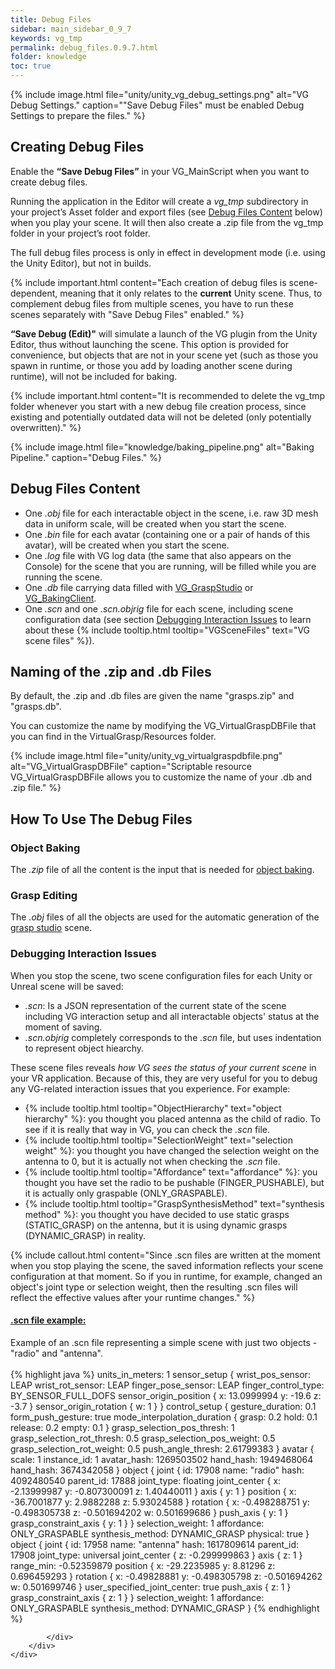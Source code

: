```yaml
---
title: Debug Files
sidebar: main_sidebar_0_9_7
keywords: vg_tmp
permalink: debug_files.0.9.7.html
folder: knowledge
toc: true
---
```


{% include image.html file="unity/unity_vg_debug_settings.png" alt="VG Debug Settings." caption="\"Save Debug Files\" must be enabled Debug Settings to prepare the files." %}

## Creating Debug Files

Enable the **“Save Debug Files”** in your VG_MainScript when you want to create debug files.

Running the application in the Editor will create a *vg_tmp* subdirectory in your project’s Asset folder and export files (see [Debug Files Content](#debug-files-content) below) when you play your scene. It will then also create a .zip file from the vg_tmp folder in your project’s root folder.

The full debug files process is only in effect in development mode (i.e. using the Unity Editor), but not in builds.

{% include important.html content="Each creation of debug files is scene-dependent, meaning that it only relates to the **current** Unity scene. Thus, to complement debug files from multiple scenes, you have to run these scenes separately with \"Save Debug Files\" enabled." %}

**“Save Debug (Edit)"** will simulate a launch of the VG plugin from the Unity Editor, thus without launching the scene. This option is provided for convenience, but  objects that are not in your scene yet (such as those you spawn in runtime, or those you add by loading another scene during runtime), will not be included for baking.

{% include important.html content="It is recommended to delete the vg_tmp folder whenever you start with a new debug file creation process, since existing and potentially outdated data will not be deleted (only potentially overwritten)." %}<br>

{% include image.html file="knowledge/baking_pipeline.png" alt="Baking Pipeline." caption="Debug Files." %}

## Debug Files Content

* One *.obj* file for each interactable object in the scene, i.e. raw 3D mesh data in uniform scale, will be created when you start the scene.
* One *.bin* file for each avatar (containing one or a pair of hands of this avatar), will be created when you start the scene.
* One *.log* file with VG log data (the same that also appears on the Console) for the scene that you are running, will be filled while you are running the scene.
* One *.db* file carrying data filled with [VG_GraspStudio](unity_component_vggraspstudio.0.9.7.html) or [VG_BakingClient](unity_component_vgbakingclient.0.9.7.html).
* One *.scn* and one *.scn.objrig* file for each scene, including scene configuration data (see section [Debugging Interaction Issues](#debugging-interaction-issues) to learn about these {% include tooltip.html tooltip="VGSceneFiles" text="VG scene files" %}).

## Naming of the .zip and .db Files

By default, the .zip and .db files are given the name "grasps.zip" and "grasps.db".

You can customize the name by modifying the VG_VirtualGraspDBFile that you can find in the VirtualGrasp/Resources folder.

{% include image.html file="unity/unity_vg_virtualgraspdbfile.png" alt="VG_VirtualGraspDBFile" caption="Scriptable resource VG_VirtualGraspDBFile allows you to customize the name of your .db and .zip file." %}

## How To Use The Debug Files

### Object Baking

The *.zip* file of all the content is the input that is needed for [object baking](object_baking.0.9.7.html#upload-input).

### Grasp Editing

The *.obj* files of all the objects are used for the automatic generation of the [grasp studio](unity_component_vggraspstudio.0.9.7.html) scene.

### Debugging Interaction Issues

When you stop the scene, two scene configuration files for each Unity or Unreal scene will be saved: 
* *.scn*: Is a JSON representation of the current state of the scene including VG interaction setup and all interactable objects' status at the moment of saving. 
* *.scn.objrig* completely corresponds to the *.scn* file, but uses indentation to represent object hiearchy. 

These scene files reveals *how VG sees the status of your current scene* in your VR application. 
Because of this, they are very useful for you to debug any VG-related interaction issues that you experience. 
For example:

* {% include tooltip.html tooltip="ObjectHierarchy" text="object hierarchy" %}: you thought you placed antenna as the child of radio. To see if it is really that way in VG, you can check the *.scn* file. 
* {% include tooltip.html tooltip="SelectionWeight" text="selection weight" %}: you thought you have changed the selection weight on the antenna to 0, but it is actually not when checking the *.scn* file. 
* {% include tooltip.html tooltip="Affordance" text="affordance" %}: you thought you have set the radio to be pushable (FINGER_PUSHABLE), but it is actually only graspable (ONLY_GRASPABLE).
* {% include tooltip.html tooltip="GraspSynthesisMethod" text="synthesis method" %}: you thought you have decided to use static grasps (STATIC_GRASP) on the antenna, but it is using dynamic grasps (DYNAMIC_GRASP) in reality.

{% include callout.html content="Since .scn files are written at the moment when you stop playing the scene, the saved information reflects your scene configuration at that moment. 
So if you in runtime, for example, changed an object's joint type or selection weight, then the resulting .scn files will reflect the effective values after your runtime changes." %}


<div class="panel-group" id="accordion1">
    <div class="panel panel-default">
        <div class="panel-heading">
            <h4 class="panel-title">
                <a class="noCrossRef accordion-toggle" data-toggle="collapse" data-parent="#accordion1" href="#collapseOne1">.scn file example:</a>
            </h4>
        </div>
        <div id="collapseOne1" class="panel-collapse collapse noCrossRef">
            <div class="panel-body">  
            Example of an .scn file representing a simple scene with just two objects - "radio" and "antenna".<br><br>
{% highlight java %}
units_in_meters: 1
sensor_setup {
  wrist_pos_sensor: LEAP
  wrist_rot_sensor: LEAP
  finger_pose_sensor: LEAP
  finger_control_type: BY_SENSOR_FULL_DOFS
  sensor_origin_position {
    x: 13.0999994
    y: -19.6
    z: -3.7
  }
  sensor_origin_rotation {
    w: 1
  }
}
control_setup {
  gesture_duration: 0.1
  form_push_gesture: true
  mode_interpolation_duration {
    grasp: 0.2
    hold: 0.1
    release: 0.2
    empty: 0.1
  }
  grasp_selection_pos_thresh: 1
  grasp_selection_rot_thresh: 0.5
  grasp_selection_pos_weight: 0.5
  grasp_selection_rot_weight: 0.5
  push_angle_thresh: 2.61799383
}
avatar {
  scale: 1
  instance_id: 1
  avatar_hash: 1269503502
  hand_hash: 1949468064
  hand_hash: 3674342058
}
object {
  joint {
    id: 17908
    name: "radio"
    hash: 4092480540
    parent_id: 17888
    joint_type: floating
    joint_center {
      x: -2.13999987
      y: -0.807300091
      z: 1.40440011
    }
    axis {
      y: 1
    }
    position {
      x: -36.7001877
      y: 2.9882288
      z: 5.93024588
    }
    rotation {
      x: -0.498288751
      y: -0.498305738
      z: -0.501694202
      w: 0.501699686
    }
    push_axis {
      y: 1
    }
    grasp_constraint_axis {
      y: 1
    }
  }
  selection_weight: 1
  affordance: ONLY_GRASPABLE
  synthesis_method: DYNAMIC_GRASP
  physical: true
}
object {
  joint {
    id: 17958
    name: "antenna"
    hash: 1617809614
    parent_id: 17908
    joint_type: universal
    joint_center {
      z: -0.299999863
    }
    axis {
      z: 1
    }
    range_min: -0.52359879
    position {
      x: -29.2235985
      y: 8.81296
      z: 0.696459293
    }
    rotation {
      x: -0.49828881
      y: -0.498305798
      z: -0.501694262
      w: 0.501699746
    }
    user_specified_joint_center: true
    push_axis {
      z: 1
    }
    grasp_constraint_axis {
      z: 1
    }
  }
  selection_weight: 1
  affordance: ONLY_GRASPABLE
  synthesis_method: DYNAMIC_GRASP
}
{% endhighlight %}

            </div>
        </div>
    </div>
</div>

